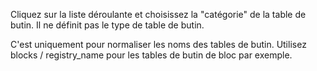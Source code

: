 Cliquez sur la liste déroulante et choisissez la "catégorie" de la table de butin. Il ne définit pas le type de table de butin.

C'est uniquement pour normaliser les noms des tables de butin. Utilisez blocks / registry_name pour les tables de butin de bloc par exemple.
